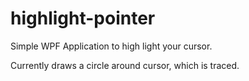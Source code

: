 # highlight-pointer

Simple WPF Application to high light your cursor.

Currently draws a circle around cursor, which is traced.
